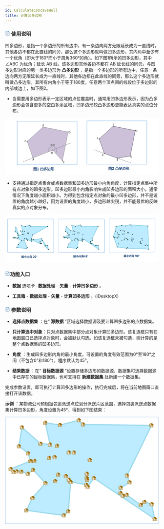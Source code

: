 ```yaml
---
id: CalculateConcaveHull
title: 计算凹多边形  
---  
```

### ![](../../img/read.gif) 使用说明




凹多边形，是指一个多边形的所有边中，有一条边向两方无限延长成为一直线时，其他各边不都在此直线的同旁，那么这个多边形就叫做凹多边形，其内角中至少有一个优角（即大于180°而小于周角360°的角）。如下图1所示的凹多边形，其中∠ABC
为优角；延长 AB 线，该多边形其他各边不都在 AB 延长线的同旁。与凹多边形对应的另一类多边形为 **凸多边形**
，是指一个多边形的所有边中，任意一条边向两方无限延长成为一直线时，其他各边都在此直线的同旁，那么这个多边形就叫做凸多边形，其所有内角小于等于180度，任意两个顶点间的线段位于多边形的内部或边上，如下图2。



* 当需要用多边形表示一定区域的点位覆盖时，通常用凹多边形表示，因为凸多边形会包含更多的空白多余区域，凹多边形较凸多边形更能表达真实的点位分布。

![](img/ConcaveHull.png)  
 

* 支持通过指定点集合或点数据集和凹多边形最小内角角度，计算指定点集中所有点对象的凹多边形。凹多边形最小内角影响生成凹多边形的面积大小，通常情况下角度越小面积越小。为得到包含指定点对象的最小凹多边形，并不是设置的角度越小越好，因为设置的角度越小，多边形越尖锐，并不能最优的反映真实的点对象分布。

![](img/ConcaveHullAngel.png)  




### ![](../../img/read.gif)功能入口



* **数据** 选项卡- **数据处理** - **矢量** - **计算凹多边形** 。

* **工具箱** - **数据处理** - **矢量** - **计算凹多边形** 。(iDesktopX)





### ![](../../img/read.gif) 参数说明



* **选择点数据集** ：在“ **源数据** ”区域选择数据源及要计算凹多边形的点数据集。

* **只计算选中对象**：只对点数据集中部分点对象计算凹多边形。该复选框只有在地图窗口已选择点对象时，会被默认勾选。如该复选框未被勾选，则计算的是整个点数据集的凹多边形。

* **角度** ：生成凹多边形内角的最小角度。可设置的角度有效范围为0°至180°之间（不包含0°和180°），程序默认为45°。

* **结果数据** ：在“ **目标数据源** ”设置存储多边形的数据源，数据集可选择数据源中已存在的目标数据集，也可支持在 **新建数据集**
处新建一个数据集。



完成参数设置，即可执行计算凹多边形的操作，执行完成后，将在当前地图窗口直接打开该数据。



**示例** ：某物流公司预根据包裹派送点位划分派送片区范围，选择包裹派送点数据集计算凹多边形，角度设置为45°，得到如下图结果：



![](img/ConcaveHullResult.png)  
